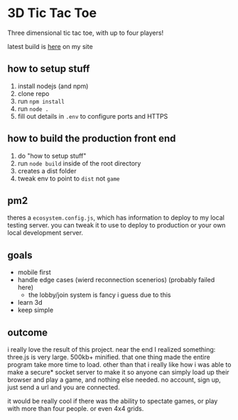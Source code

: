 # 3D Tic Tac Toe
Three dimensional tic tac toe, with up to four players!

latest build is [here](https://ttt.davecode.me/) on my site

## how to setup stuff
1. install nodejs (and npm)
1. clone repo
1. run `npm install`
1. run `node .`
1. fill out details in `.env` to configure ports and HTTPS

## how to build the production front end
1. do "how to setup stuff"
1. run `node build` inside of the root directory
1. creates a dist folder
1. tweak env to point to `dist` not `game`

## pm2
theres a `ecosystem.config.js`, which has information to deploy to my local testing server. you can tweak it to use to deploy to production or your own local development server.

## goals
- mobile first
- handle edge cases (wierd reconnection scenerios) (probably failed here)
    - the lobby/join system is fancy i guess due to this
- learn 3d
- keep simple

## outcome
i really love the result of this project. near the end I realized something: three.js is very large. 500kb+ minified. that one thing made the entire program take more time to load. other than that i really like how i was able to make a secure* socket server to make it so anyone can simply load up their browser and play a game, and nothing else needed. no account, sign up, just send a url and you are connected.

it would be really cool if there was the ability to spectate games, or play with more than four people. or even 4x4 grids.
